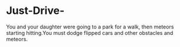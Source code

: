 # Just-Drive-
You and your daughter were going to a park for a walk, then meteors starting hitting.You must dodge flipped cars and other obstacles and meteors.
